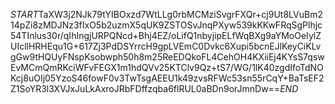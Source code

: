 $START$TaXW3j2NJk79tYIBOxzd7WtLLg0rbMCMziSvgrFXQr+cj9Ut8LVuBm214pZi8zMDJNz3fIxO5b2uzmX5qUK9ZSTOSvJnqPXyw539kKKwFRqSgPlhjc54TInlus30r/qIhIngjURPQNcd+Bhj4EZ/oLifQ1nbyjipELfWqBXg9aYMoOeIylZUIcllHRHEqu1G+617Zj3PdDSYrrcH9gpLVEmC0Dvkc6Xupi5bcnEJlKeyCiKLvgGw9tHQUyFNspKsobwph50h8m25ReEDQkoFL4CehOH4KXiiEj4KYsS7qswEvMCmQmRKciWFvFEGX1m1hdQVv25KTClv9Qz+tS7/WG/1lK40zgdIfoTdNOKcj8uOIj05YzoS46fowF0v3TwTsgAEEU1k49zvsRFWc53sn55rCqY+BaTsEF2Z1SoYR3l3XVJxJuLkAxroJRbFDffzqba6flRUL0aBDn9orJmnDw==$END$